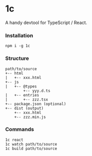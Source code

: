 # 1c

A handy devtool for TypeScript / React.

### Installation

```
npm i -g 1c
```

### Structure

```
path/to/source
+-- html
|   +-- xxx.html
+-- js
|   +-- @types
        +-- yyy.d.ts
|   +-- entries
|       +-- zzz.tsx
+-- package.json (optional)
+-- dist (output)
    +-- xxx.html
    +-- zzz.min.js
```

### Commands

```
1c react
1c watch path/to/source
1c build path/to/source
```
